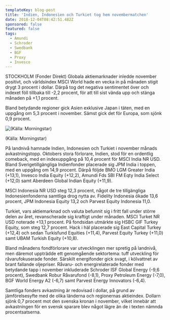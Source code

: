```yaml
---
templateKey: blog-post
title: 'Indien, Indonesien och Turkiet tog hem novembermatchen'
date: 2018-12-04T08:42:51.482Z
sponsored: false
featured: false
tags:
  - Amundi
  - Schroder
  - Swedbank
  - BGF
  - Proxy
  - Invesco
---
```

STOCKHOLM (Fonder Direkt) Globala aktiemarknader inledde november positivt, och världsindex MSCI World hade en vecka in på månaden stigit drygt 3 procent i dollar. Därpå tog det negativa sentimentet över och indexet föll tillbaka till -2,2 procent, för att till sist vända upp och stänga månaden på +1,1 procent.

Bland betydande regioner gick Asien exklusive Japan i täten, med en uppgång om 5,3 procent i november. Sämst gick det för Europa, som sjönk 0,9 procent.

![(Källa: Morningstar)](/img/33.png)

<span class="image-caption">(Källa: Morningstar)</span>

På landnivå hamnade Indien, Indonesien och Turkiet i november månads avkastningstopp. Oktobers stora förlorare, Indien, stod för en ordentlig comeback, med en indexuppgång på 10,4 procent för MSCI India NR USD. Bland Sverigetillgängliga Indienfonder placerade sig JPM India i toppen, med en uppgång om 14,9 procent. Därpå följde BMO LGM Greater India (+13,1), Invesco India Equity (+12,2), Amundi Fds SBI FM Eqty India Select (+12,0) samt Aberdeen Global Indian Equity (+11,9).

MSCI Indonesia NR USD steg 12,3 procent, något de tre tillgängliga Indonesienfonderna samtliga drog nytta av. Fidelity Indonesia ökade 13,6 procent, JPM Indonesia Equity 13,2 och Parvest Equity Indonesia 11,0.

Turkiet, vars aktiemarknad och valuta befunnit sig i fritt fall under större delen av året, revanscherade sig kraftigt under månaden. MSCI Turket NR USD noterade +13,1 procent. På fondsidan utmärkte sig HSBC GIF Turkey Equity, som steg 12,7 procent. Hack i häl placerade sig East Capital Turkey (+12,4) och sedan Turkisfund Equities (+11,4), Parvest Equity Turkey (+11,0) samt UBAM Turkish Equity (+10,8).

Bland månadens fondförlorare var utvecklingen mer spretig på landnivå, men däremot uppträdde ett genomgående sektortema: tuff utveckling för råvarufokuserade fonder. Särskilt energifonder gick svagt, i kölvattnet av brant fallande oljepriser. Råvaru- och energirelaterade fonder med betydande tapp i november inkluderade Schroder ISF Global Energy (-9,6 procent), Swedbank Robur Råvarufond (-8,1), Proxy Petroleum Energy (-7,0), BGF World Energy A2 (-6,7) samt Parvest Energy Innovators (-6,4).

Samtliga fonders avkastning är redovisad i dollar, på grund av jämförelsesyfte med de olika länderna och regionernas aktieindex. Dollarn sjönk 0,7 procent mot den svenska kronan i november, vilket innebär att avkastningen för en svensk sparare blev något lägre än de i texten nämnda procentsatserna.
